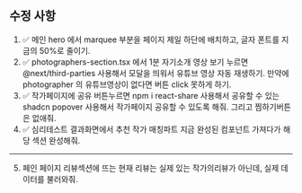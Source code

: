 ## 수정 사항

1. ✅ 메인 hero 에서 marquee 부분을 페이지 제일 하단에 배치하고, 글자 폰트를 지금의 50%로 줄이기.
2. ✅ photographers-section.tsx 에서 1분 자기소개 영상 보기 누르면 @next/third-parties 사용해서 모달을 띄워서 유튜브 영상 자동 재생하기. 만약에 photographer 의 유튜브영상이 없다면 버튼 click 못하게 하기.
3. ✅ 작가페이지에 공유 버튼누르면 npm i react-share 사용해서 공유할 수 있는 shadcn popover 사용해서 작가페이지 공유할 수 있도록 해줘. 그리고 찜하기버튼은 없애줘.
4. ✅ 심리테스트 결과화면에서 추천 작가 매칭파트 지금 완성된 컴포넌트 가져다가 해당 섹션 완성해줘. 

---
5. 페인 페이지 리뷰섹션에 뜨는 현재 리뷰는 실제 있는 작가의리뷰가 아닌데, 실제 데이터를 불러와줘. 
